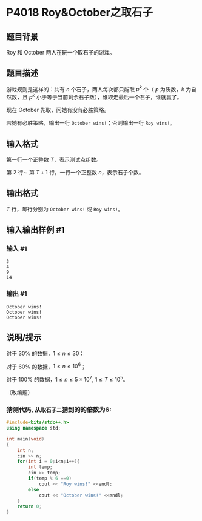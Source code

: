 # P4018 Roy&October之取石子

## 题目背景

Roy 和 October 两人在玩一个取石子的游戏。

## 题目描述

游戏规则是这样的：共有 $n$ 个石子，两人每次都只能取 $p^k$ 个（ $p$ 为质数，$k$ 为自然数，且 $p^k$ 小于等于当前剩余石子数），谁取走最后一个石子，谁就赢了。

现在 October 先取，问她有没有必胜策略。

若她有必胜策略，输出一行 `October wins!`；否则输出一行 `Roy wins!`。

## 输入格式

第一行一个正整数 $T$，表示测试点组数。

第 $2$ 行$\sim$ 第 $T+1$ 行，一行一个正整数 $n$，表示石子个数。

## 输出格式

$T$ 行，每行分别为 `October wins!` 或 `Roy wins!`。

## 输入输出样例 #1

### 输入 #1

```
3
4
9
14
```

### 输出 #1

```
October wins!
October wins!
October wins!
```

## 说明/提示

对于 $30\%$ 的数据，$1\leq n\leq 30$；

对于 $60\%$ 的数据，$1\leq n\leq 10^6$；

对于 $100\%$ 的数据，$1\leq n\leq 5\times 10^7$, $1\leq T\leq 10^5$。

（改编题）

### 猜测代码, 从`取石子二`猜到的的倍数为$6$:
```cpp
#include<bits/stdc++.h>
using namespace std;

int main(void)
{
    int n;
    cin >> n;
    for(int i = 0;i<n;i++){
        int temp;
        cin >> temp;
        if(temp % 6 ==0)
            cout << "Roy wins!" <<endl;
        else
            cout << "October wins!" <<endl;
    }
    return 0;
}
```